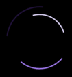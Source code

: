 ```yaml
---
layout: default
title: Akhil's Blog
---
```


<style>
#loader-wrapper {
  position: fixed;
  top: 0;
  left: 0;
  width: 100%;
  height: 100%;
  z-index: 1001;
}
#loader-wrapper .loader-section {
  position: fixed;
  top: 0;
  width: 51%;
  height: 100%;
  background: #000;
  z-index: 1000;
}
#loader-wrapper .loader-section.section-left {
  left: 0;
}
#loader-wrapper .loader-section.section-right {
  right: 0;
}
#loader {
  display: block;
  position: relative;
  left: 50%;
  top: 50%;
  width: 150px;
  height: 150px;
  margin: -75px 0 0 -75px;
  border-radius: 50%;
  border: 3px solid transparent;
  border-top-color: #1f1137;
  -webkit-animation: spin 2s linear infinite;
          animation: spin 2s linear infinite;
  z-index: 99999;
}
#loader:before {
  content: "";
  position: absolute;
  top: 5px;
  left: 5px;
  right: 5px;
  bottom: 5px;
  border-radius: 50%;
  border: 3px solid transparent;
  border-top-color: #9370DB;
  -webkit-animation: spin 3s linear infinite;
          animation: spin 3s linear infinite;
}
#loader:after {
  content: "";
  position: absolute;
  top: 15px;
  left: 15px;
  right: 15px;
  bottom: 15px;
  border-radius: 50%;
  border: 3px solid transparent;
  border-top-color: #CBC3E3;
  -webkit-animation: spin 1.5s linear infinite;
          animation: spin 1.5s linear infinite;
}
/*
.loaded #loader-wrapper {
  visibility: hidden;
  -webkit-transform: translateY(-100%);
          transform: translateY(-100%);
  -webkit-transition: all 0.3s 1s ease-out;
  transition: all 0.3s 1s ease-out;
}
.loaded #loader-wrapper .loader-section.section-left {
  -webkit-transform: translateX(-100%);
          transform: translateX(-100%);
  -webkit-transition: all 0.7s 0.3s cubic-bezier(0.645, 0.045, 0.355, 1);
  transition: all 0.7s 0.3s cubic-bezier(0.645, 0.045, 0.355, 1);
}
.loaded #loader-wrapper .loader-section.section-right {
  -webkit-transform: translateX(100%);
          transform: translateX(100%);
  -webkit-transition: all 0.7s 0.3s cubic-bezier(0.645, 0.045, 0.355, 1);
  transition: all 0.7s 0.3s cubic-bezier(0.645, 0.045, 0.355, 1);
} 
*/
@-webkit-keyframes fadeOut {
  0% {
    opacity: 1;
  }
  100% {
    opacity: 0;
  }
}

.loaded #loader-wrapper {
  visibility: hidden;
  -webkit-transition: fadeOut 2.0s ease;
  animation: fadeOut 2.0s ease forwards;
}

.loaded #loader-wrapper .loader-section-left {  
  -webkit-transition: fadeOut 2.0s ease;
  animation: fadeOut 2.0s ease forwards;
}

.loaded #loader-wrapper .loader-section-right {  
  -webkit-transition: fadeOut 2.0s ease;
  animation: fadeOut 2.0s ease forwards;
}


/* .loaded #loader-wrapper {
  visbility: none;
} */

/* Apply the animation when the loader is being faded out */

@-webkit-keyframes spin {
  0% {
    -webkit-transform: rotate(0deg);
            transform: rotate(0deg);
  }
  100% {
    -webkit-transform: rotate(360deg);
            transform: rotate(360deg);
  }
}
@keyframes spin {
  0% {
    -webkit-transform: rotate(0deg);
            transform: rotate(0deg);
  }
  100% {
    -webkit-transform: rotate(360deg);
            transform: rotate(360deg);
  }
}

.typewriter h1 {
  overflow: hidden; /* Ensures the content is not revealed until the animation */
  font-family: Monospace;
  border-right: .015em solid orange; /* The typwriter cursor */
  white-space: nowrap; /* Keeps the content on a single line */
  margin: 0 auto; /* Gives that scrolling effect as the typing happens */
  letter-spacing: 0.015em; /* Adjust as needed */
  animation: 
    typing 15.0s steps(30, end) infinite,
    blink-caret 1s step-end infinite;
  animation-delay: 2000ms;
  animation-fill-mode: both;
  color: #FFFFFF
}

/* The typing effect */
@keyframes typing {
  0%, 50%, 100% {
    width: 0;
  }
  25%, 75% {
    width: 100%;
  }
}
/* The typewriter cursor effect */
@keyframes blink-caret {
  from, to { border-color: transparent }
  50% { border-color: white; }
}

h2 {
    color: #FFFFEE;
}

h1 {
  color: #FFFFFF
}

h1:hover {
  font-size: 32px;
}
</style>

<script>
  document.addEventListener("DOMContentLoaded", function() {
  setTimeout(function() {
      document.querySelector("body").classList.add("loaded");
  }, 2000)
});
</script>

<!-- <script>
document.addEventListener("DOMContentLoaded", function() {
  const words = ["Welcome", "to", "Srijan's", "Blog"];
  let wordIndex = 0;
  
  function updateWord() {
    const titleElement = document.querySelector(".typewriter h1");
    titleElement.textContent = words[wordIndex];
    wordIndex = (wordIndex + 1) % words.length;
  }

  setInterval(updateWord, 1); // Change word every 3.5 seconds
});
</script> -->

<div class="typewriter">
    <h1><span style="color: #e100ff;">Akhil's Blog</span></h1>
</div>

<div id="loader-wrapper">
  <div id="loader"></div>
  <div class="loader-section section-left"></div>
  <div class="loader-section section-right"></div>
</div>

<br>


## About Me
- <p>CSP is lit</p>
- <p>Valorant Enthusiast (Diamond 2)</p>
     - ![Valorant Logo Image](images/valorant-logo-FAB2CA0E55-seeklogo.com.png)
- <p>Sophomore :)</p>
- <p>Cool video I found interesting</p>
- <iframe width="660" height="360"
src="https://www.youtube.com/embed/cFslUSyfZPc">


## Plans for CSP

- [x] Create a GitHub Repository
- [x] Figure out how to debug code with errors
- [x] Learn JavaScript and Python
- [x] Create my first project
- [x] Collaborate with others on projects
- [ ] More on the way!

- My Life:
  - <img src="images/IMG_6005.jpeg">

<center>
<button class="button button2" onclick=" window.open('https://app.slack.com/client/TUDAF53UJ/CUS8E3M6Z', '_blank'); return false;">AP CSP Slack</button>
<button class="button button3" onclick=" window.open('https://poway.instructure.com/courses/141645', '_blank'); return false;">Canvas Page</button>
</center>